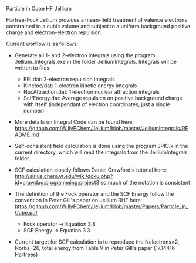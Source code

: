 Particle in Cube HF Jellium

Hartree-Fock Jellium provides a mean-field treatment of valence electrons constrained to a cubic volume and subject to a uniform background positive charge and electron-electron repulsion.  

Current worflow is as follows:

- Generate all 1- and 2-electron integrals using the program Jellium_Integrals.exe in the folder JelliumIntegrals.  Integrals will be written to files:
	- ERI.dat:           2-electron repulsion integrals
	- Kinetoc/dat:       1-electron kinetic energy integrals
	- NucAttraction.dat: 1-electron nuclear attraction integrals
	- SelfEnergy.dat:    Average repulsion on positive background charge with itself (independant of electron coordinates, just a single number)

- More details on Integral Code can be found here: https://github.com/WillyPChem/Jellium/blob/master/JelliumIntegrals/README.md 
 
- Self-consistent field calculation is done using the program JPIC.x in the current directory, which will read the integrals from the JelliumIntegrals folder.

- SCF calculation closely follows Daniel Crawford's tutorial here: http://sirius.chem.vt.edu/wiki/doku.php?id=crawdad:programming:project3 so much of the notation is consistent
- The definition of the Fock operator and the SCF Energy follow the convention in Peter Gill's paper on Jellium RHF here: https://github.com/WillyPChem/Jellium/blob/master/Papers/Particle_in_Cube.pdf
	- Fock operator -> Equation 3.8
	- SCF Energy ->    Equation 3.3

- Current target for SCF calculation is to reproduce the Nelectrons=2, Norbs=26, total energy from Table V in Peter Gill's paper (17.14416 Hartrees)


